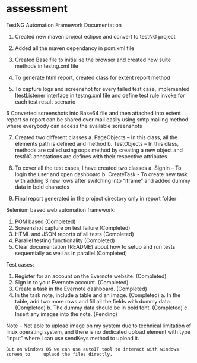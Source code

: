 # assessment

TestNG Automation Framework Documentation

1. Created new maven project eclipse and convert to testNG project

2. Added all the maven dependancy in pom.xml file

3. Created Base file to initialise the browser and created new suite methods in testng.xml file

4. To generate html report, created class for extent report method

5. To capture logs and screenshot for every failed test case, implemented ItestListener interface in testng.xml file and define test rule invoke for each test result scenario

6 Converted screenshots into Base64 file and then attached into extent report so report can be shared over mail easily using smtp mailing method where everybody can access the available screenshots

7. Created two different classes
	a. PageObjects – In this class, all the elements path is defined and method
	b. TestObjects  –  In this class, methods are called using oops method by creating a 	new object and testNG annotations are defines with their respective attributes

8. To cover all the test cases, I have created two classes
	a. SignIn – To login the user and open dashboard
	b. CreateTask - To create new task with adding 3 new rows after switching into 	“iframe” and added dummy data in bold charactes

9. Final report generated in the project directory only in report folder

Selenium based web automation framework:
1) POM based (Completed)
2) Screenshot capture on test failure (Completed)
3) HTML and JSON reports of all tests (Completed)
4) Parallel testing functionality (Completed)
5) Clear documentation (README) about how to setup and run tests sequentially as well as in parallel (Completed)

Test cases:
1) Register for an account on the Evernote website. (Completed)
2) Sign in to your Evernote account. (Completed)
3) Create a task in the Evernote dashboard. (Completed)
4) In the task note, include a table and an image. (Completed)
	a. In the table, add two more rows and fill all the fields with dummy data. 	(Completed)
	b. The dummy data should be in bold font. (Completed)
	c. Insert any images into the note. (Pending)




Note – Not able to upload image on my system due to technical limitation of linux operating 	system, and there is no dedicated upload element with type “input” 	where I can use 	sendKeys method to upload it.
	
	But on windows OS we can use autoIT tool to interact with windows screen to 	uplaod the files directly.

